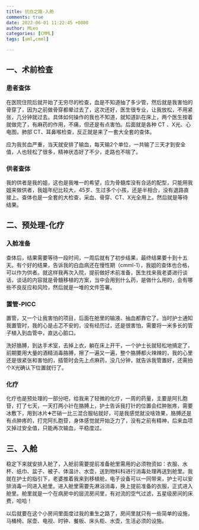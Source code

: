 ```yaml
---
title: 抗白之路-入舱
comments: true
date: 2022-06-01 11:22:45 +0800
author: MLeo
categories: [CMML]
tags: [aml,cmml]

---
```


## 一、术前检查

### 患者查体

在医院住院后就开始了无穷尽的检查，血是不知道抽了多少管，然后就是我害怕的骨穿了，因为之前做骨穿都晕过去了，这次还好，医生很专业，让我放松，不用紧张，几分钟就过去。具体如何操作的我也不知道，就知道趴在床上，两个医生按着就做完了，有麻药的作用，不痛，但还是有点害怕。后面就是各种 CT 、X光、心电图，肺部 CT、耳鼻喉检查，反正就是来了一套大全套的查体。

应为我贫血严重，当天就安排了输血，每天输2个单位，一共输了三天才到安全值，人也轻松了很多，精神状态好了不少，走路也不喘了。

### 供者查体

我的供者是我的姐，这也是我唯一的希望，应为骨髓库没有合适的配型，只能用我姐来做供者，我姐年纪比较大，45岁、生过多个小孩，还是半相合，没有退路直接上。查体也是一全套的大检查，采血、骨穿、CT、X光全用上。然后就是等待结果。

## 二、预处理-化疗

### 入舱准备

查体后，结果需要等待一段时间，一周后就有了初步结果，最终结果要十到十五天。有个好的结果，告诉我的白血病还在慢性期（cmml-1），我姐的查体也合格，可以作为供者。就这样我再次入院，提前做好术前准备，医生找来我老婆进行谈话，谈话的内容就是骨髓移植的方案，当中会用到什么药，是做什么用的，会有哪些不良反应和风险，然后就是一堆的文件签署。

### 置管-PICC

置管，又一个让我害怕的项目，后面在舱里的输液、抽血都靠它了。当时护士通知我置管时，我的心是忐忑不安的，没有经历过，还是很害怕，需要将一米多长的管子植入到血管中，直达心脏口。

洗好胳膊，到达手术室，去掉上衣，躺在床上开干，一个护士长就轻松地搞定了，前期要用大量的酒精消毒胳膊，擦了一遍又一遍，整个胳膊都火辣辣的，我的心里还是很紧张和害怕的，插管时会先上点麻药，没几分钟，就告诉我管置好，还需拍个X光确认下位置就行了。

### 化疗

化疗也是预处理的一部分吧，给我来了轻微的化疗，一周的药量，主要是阿扎胞苷，打了七天，一天打两小针在胳膊上，护士告诉我打针的位置会红肿胀疼，需要冰敷下，用到冰片➕芒硝一比三混合服帖就好，可是我感觉就没啥效果，胳膊还是有点肿疼的，打完阿扎胞苷，身体感觉就开始乏力了，没有之前有精神，后来血项又掉过安全值，只能再次输血，平稳度过。

## 三、入舱

稳定下来就安排入舱了，入舱前需要提前准备舱里需用的必须物资如：衣服、水杯、纸巾、盆子、被子、体温计、水壶，送到物料科进行消毒处理再送到舱里。我就在护士的指引下，老婆推着我来到移植舱，电子设备可以一同带来，护士可以安排消毒一同进入舱里。进入舱里需要先淋浴消毒，换上提前准备的衣服，正式进入舱里。舱里就是一个在病房中的层流房间里，有对流的空气过滤，五星级房间的床费，哈哈！

以后就要在这个小房间里面度过我的重生之路了，房间里就只有一些简单的设施，马桶椅、尿壶、电视、时钟、餐板、床头柜、水壶，生活必须的设施。